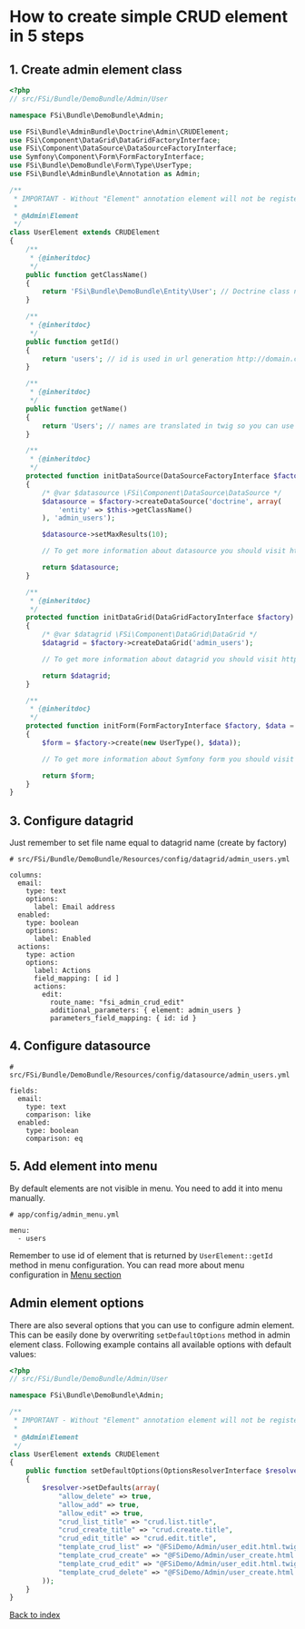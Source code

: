 # How to create simple CRUD element in 5 steps

## 1. Create admin element class

```php
<?php
// src/FSi/Bundle/DemoBundle/Admin/User

namespace FSi\Bundle\DemoBundle\Admin;

use FSi\Bundle\AdminBundle\Doctrine\Admin\CRUDElement;
use FSi\Component\DataGrid\DataGridFactoryInterface;
use FSi\Component\DataSource\DataSourceFactoryInterface;
use Symfony\Component\Form\FormFactoryInterface;
use FSi\Bundle\DemoBundle\Form\Type\UserType;
use FSi\Bundle\AdminBundle\Annotation as Admin;

/**
 * IMPORTANT - Without "Element" annotation element will not be registered in admin elements manager!
 *
 * @Admin\Element
 */
class UserElement extends CRUDElement
{
    /**
     * {@inheritdoc}
     */
    public function getClassName()
    {
        return 'FSi\Bundle\DemoBundle\Entity\User'; // Doctrine class name
    }

    /**
     * {@inheritdoc}
     */
    public function getId()
    {
        return 'users'; // id is used in url generation http://domain.com/admin/{id}/list
    }

    /**
     * {@inheritdoc}
     */
    public function getName()
    {
        return 'Users'; // names are translated in twig so you can use translation key as name
    }

    /**
     * {@inheritdoc}
     */
    protected function initDataSource(DataSourceFactoryInterface $factory)
    {
        /* @var $datasource \FSi\Component\DataSource\DataSource */
        $datasource = $factory->createDataSource('doctrine', array(
            'entity' => $this->getClassName()
        ), 'admin_users');

        $datasource->setMaxResults(10);

        // To get more information about datasource you should visit https://github.com/fsi-open/datasource-bundle/blob/master/Resources/docs/basic_usage.md

        return $datasource;
    }

    /**
     * {@inheritdoc}
     */
    protected function initDataGrid(DataGridFactoryInterface $factory)
    {
        /* @var $datagrid \FSi\Component\DataGrid\DataGrid */
        $datagrid = $factory->createDataGrid('admin_users');

        // To get more information about datagrid you should visit https://github.com/fsi-open/datagrid-bundle/blob/master/Resources/docs/basic_usage.md

        return $datagrid;
    }

    /**
     * {@inheritdoc}
     */
    protected function initForm(FormFactoryInterface $factory, $data = null)
    {
        $form = $factory->create(new UserType(), $data));

        // To get more information about Symfony form you should visit http://symfony.com/doc/current/book/forms.html

        return $form;
    }
}
```

## 3. Configure datagrid

Just remember to set file name equal to datagrid name (create by factory)

```
# src/FSi/Bundle/DemoBundle/Resources/config/datagrid/admin_users.yml

columns:
  email:
    type: text
    options:
      label: Email address
  enabled:
    type: boolean
    options:
      label: Enabled
  actions:
    type: action
    options:
      label: Actions
      field_mapping: [ id ]
      actions:
        edit:
          route_name: "fsi_admin_crud_edit"
          additional_parameters: { element: admin_users }
          parameters_field_mapping: { id: id }

```

## 4. Configure datasource

```
# src/FSi/Bundle/DemoBundle/Resources/config/datasource/admin_users.yml

fields:
  email:
    type: text
    comparison: like
  enabled:
    type: boolean
    comparison: eq
```

## 5. Add element into menu

By default elements are not visible in menu. You need to add it into menu manually.

```
# app/config/admin_menu.yml

menu:
  - users

```

Remember to use id of element that is returned by ``UserElement::getId`` method in menu configuration.
You can read more about menu configuration in [Menu section](menu.md)

## Admin element options

There are also several options that you can use to configure admin element.
This can be easily done by overwriting ``setDefaultOptions`` method in admin element class.
Following example contains all available options with default values:

```php
<?php
// src/FSi/Bundle/DemoBundle/Admin/User

namespace FSi\Bundle\DemoBundle\Admin;

/**
 * IMPORTANT - Without "Element" annotation element will not be registered in admin elements manager!
 *
 * @Admin\Element
 */
class UserElement extends CRUDElement
{
    public function setDefaultOptions(OptionsResolverInterface $resolver)
    {
        $resolver->setDefaults(array(
            "allow_delete" => true,
            "allow_add" => true,
            "allow_edit" => true,
            "crud_list_title" => "crud.list.title",
            "crud_create_title" => "crud.create.title",
            "crud_edit_title" => "crud.edit.title",
            "template_crud_list" => "@FSiDemo/Admin/user_edit.html.twig",
            "template_crud_create" => "@FSiDemo/Admin/user_create.html.twig",
            "template_crud_edit" => "@FSiDemo/Admin/user_edit.html.twig",
            "template_crud_delete" => "@FSiDemo/Admin/user_create.html.twig"
        ));
    }
}
```

[Back to index](index.md)
